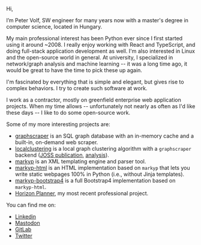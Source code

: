 Hi,

I’m Peter Volf, SW engineer for many years now with a master's degree in computer science, located in Hungary.

My main professional interest has been Python ever since I first started using it around ~2008. I really enjoy working with React and TypeScript, and doing full-stack application development as well. I'm also interested in Linux and the open-source world in general. At university, I specialized in network/graph analysis and machine learning -- it was a long time ago, it would be great to have the time to pick these up again.

I'm fascinated by everything that is simple and elegant, but gives rise to complex behaviors. I try to create such software at work.

I work as a contractor, mostly on greenfield enterprise web application projects. When my time allows -- unfortunately not nearly as often as I'd like these days -- I like to do some open-source work.

Some of my more interesting projects are:
- [graphscraper](https://github.com/volfpeter/graphscraper) is an SQL graph database with an in-memory cache and a built-in, on-demand web scraper.
- [localclustering](https://github.com/volfpeter/localclustering) is a local graph clustering algorithm with a `graphscraper` backend ([JOSS publication](https://joss.theoj.org/papers/10.21105/joss.00960), [analysis](https://github.com/volfpeter/localclustering/blob/master/documents/Algorithm%20Analysis%20with%20the%20Spotify%20Related%20Artists%20Graph.ipynb)).
- [markyp](https://github.com/volfpeter/markyp) is an XML templating engine and parser tool.
- [markyp-html](https://github.com/volfpeter/markyp-html) is an HTML implementation based on `markyp` that lets you write static webpages 100% in Python (i.e., without Jinja templates).
- [markyp-bootstrap4](https://github.com/volfpeter/markyp-bootstrap4) is a full Bootstrap4 implementation based on `markyp-html`.
- [Horizon Planner](https://milinnovations.gitlab.io/horizon-developer-blog/), my most recent professional project.

You can find me on:
- [Linkedin](https://www.linkedin.com/in/volfpeter/)
- [Mastodon](https://mastodon.social/@volfpeter)
- [GitLab](https://gitlab.com/volfpeter)
- [Twitter](https://twitter.com/volfpeter)
